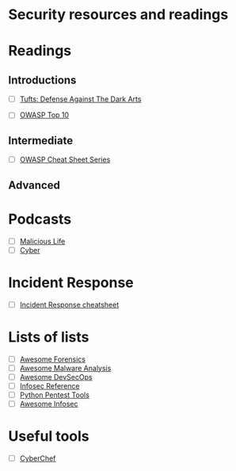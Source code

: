# Security resources and readings

# Readings
## Introductions
- [ ] [Tufts: Defense Against The Dark Arts](https://tuftsdev.github.io/DefenseAgainstTheDarkArts/)
- [ ] [OWASP Top 10](https://github.com/OWASP/Top10/blob/master/2017/OWASP%20Top%2010-2017%20(en).pdf)


## Intermediate
- [ ] [OWASP Cheat Sheet Series](https://github.com/OWASP/CheatSheetSeries/tree/master/cheatsheets)
## Advanced

# Podcasts
- [ ] [Malicious Life](https://malicious.life/)
- [ ] [Cyber](https://motherboard.vice.com/en_us/topic/cyber)

# Incident Response
- [ ] [Incident Response cheatsheet](https://github.com/certsocietegenerale/IRM/tree/master/EN)

# Lists of lists
- [ ] [Awesome Forensics](https://github.com/cugu/awesome-forensics)
- [ ] [Awesome Malware Analysis](https://github.com/rshipp/awesome-malware-analysis)
- [ ] [Awesome DevSecOps](https://github.com/devsecops/awesome-devsecops)
- [ ] [Infosec Reference](https://github.com/rmusser01/Infosec_Reference)
- [ ] [Python Pentest Tools](https://github.com/dloss/python-pentest-tools)
- [ ] [Awesome Infosec](https://github.com/onlurking/awesome-infosec)

# Useful tools
- [ ] [CyberChef](https://gchq.github.io/CyberChef/)
